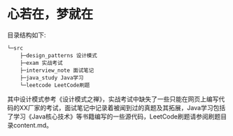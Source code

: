 # 心若在，梦就在

目录结构如下:

```
└─src
    ├─design_patterns 设计模式
    ├─exam 实战考试
    ├─interview_note 面试笔记
    ├─java_study Java学习
    └─leetcode LeetCode刷题
```

其中设计模式参考《设计模式之禅》，实战考试中缺失了一些只能在网页上编写代码的XX厂家的考试，面试笔记中记录着被闻到过的真题及其拓展，Java学习包括了学习《Java核心技术》等书籍编写的一些源代码，LeetCode刷题请参阅刷题目录content.md。